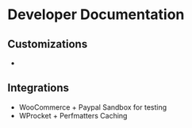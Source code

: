 # Developer Documentation

## Customizations
-

## Integrations
- WooCommerce + Paypal Sandbox for testing
- WProcket + Perfmatters Caching
